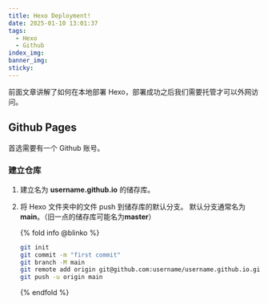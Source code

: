 ```yaml
---
title: Hexo Deployment!
date: 2025-01-10 13:01:37
tags:
  - Hexo
  - Github
index_img:
banner_img:
sticky:
---
```


前面文章讲解了如何在本地部署 Hexo，部署成功之后我们需要托管才可以外网访问。

<!--more-->

## Github Pages

首选需要有一个 Github 账号。

### 建立仓库

1. 建立名为 **username.github.io** 的储存库。

2. 将 Hexo 文件夹中的文件 push 到储存库的默认分支。 默认分支通常名为**main**。（旧一点的储存库可能名为**master**）

   {% fold info @blinko %}
   
   ```bash
   git init
   git commit -m "first commit"
   git branch -M main
   git remote add origin git@github.com:username/username.github.io.git
   git push -u origin main
   ```
   
   {% endfold %}



